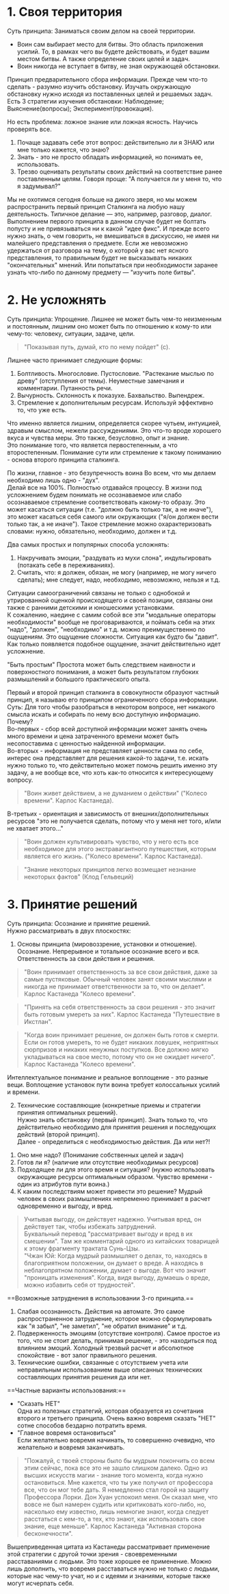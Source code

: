 # 1. Своя территория

Суть принципа: Заниматься своим делом на своей территории.

- Воин сам выбирает место для битвы. Это область приложения усилий. То, в рамках чего вы будете действовать, и будет вашим местом битвы. А также определение своих целей и задач.
- Воин никогда не вступает в битву, не зная окружающей обстановки.

Принцип предварительного сбора информации. Прежде чем что-то сделать - разумно изучить обстановку. Изучать окружающую обстановку нужно исходя из поставленных целей и решаемых задач.  
Есть 3 стратегии изучения обстановки: Наблюдение; Выяснение(вопросы); Эксперимент(провокация).

Но есть проблема: ложное знание или ложная ясность. Научись проверять все.
1. Почаще задавать себе этот вопрос: действительно ли я ЗНАЮ или мне только кажется, что знаю?
2. Знать - это не просто обладать информацией, но понимать ее, использовать.
3. Трезво оценивать результаты своих действий на соответствие ранее поставленным целям. Говоря проще: "А получается ли у меня то, что я задумывал?"

Мы не охотимся сегодня больше на дикого зверя, но мы можем распространить первый принцип Сталкинга на любую нашу деятельность. Типичное делание — это, например, разговор, диалог. Выполнением первого принципа в данном случае будет не болтать попусту и не привязываться ни к какой "идее фикс". И прежде всего нужно знать, о чем говорить, не вмешиваться в дискуссию, не имея ни малейшего представления о предмете. Если же невозможно удержаться от разговора на тему, о которой у вас нет ясного представления, то правильным будет не высказывать никаких "окончательных" мнений. Или попытаться при необходимости заранее узнать что-либо по данному предмету — "изучить поле битвы".

# 2. Не усложнять
Суть принципа: Упрощение.
Лишнее не может быть чем-то неизменным и постоянным, лишним оно может быть по отношению к кому-то или чему-то: человеку, ситуации, задаче, цели.

> "Показывая путь, думай, кто по нему пойдет" (c).

Лишнее часто принимает следующие формы:
1. Болтливость. Многословие. Пустословие. "Растекание мыслью по древу" (отступления от темы). Неуместные замечания и комментарии. Путанность речи.
2. Вычурность. Склонность к показухе. Бахвальство. Выпендреж.
3. Стремление к дополнительным ресурсам. Используй эффективно то, что уже есть.

Что именно является лишним, определяется скорее чутьем, интуицией, здравым смыслом, нежели рассуждениями. Это что-то вроде хорошего вкуса и чувства меры. Это также, безусловно, опыт и знание.  
Это понимание того, что является первостепенным, а что второстепенным. Понимание сути или стремление к такому пониманию - основа второго принципа сталкинга.

По жизни, главное - это безупречность воина
Во всем, что мы делаем необходимо лишь одно - "дух".  
Делай все на 100%. Полностью отдавайся процессу.
В жизни под усложнением будем понимать не осознаваемое или слабо осознаваемое стремление соответствовать какому-то образу. Это может касаться ситуации (т.е. "должно быть только так, а не иначе"), это может касаться себя самого или окружающих ("я/он должен вести только так, а не иначе"). Такое стремление можно охарактеризовать словами: нужно, обязательно, необходимо, должен и т.д.

Два самых простых и популярных способа усложнять:
1. Накручивать эмоции, "раздувать из мухи слона", индульгировать (потакать себе в переживаниях).
2. Считать, что: я должен, обязан, не могу (например, не могу ничего сделать); мне следует, надо, необходимо, невозможно, нельзя и т.д.

Ситуации самоограничений связаны не только с однобокой и утрированной оценкой происходящего и своей позиции, связаны они также с ранними детскими и юношескими установками.  
К сожалению, наедине с самим собой все эти "модальные операторы необходимости" вообще не проговариваются, и поймать себя на этих "надо", "должен", "необходимо" и т.д. можно преимущественно по ощущениям. Это ощущение сложности. Ситуация как будто бы "давит". Как только появляется подобное ощущение, значит действительно идет усложнение.

"Быть простым"
Простота может быть следствием наивности и поверхностного понимания, а может быть результатом глубоких размышлений и большого практического опыта.

Первый и второй принцип сталкинга в совокупности образуют частный принцип, я называю его принципом ограниченного сбора информации.  
Суть: Для того чтобы разобраться в некотором вопросе, нет никакого смысла искать и собирать по нему всю доступную информацию.  
Почему?  
Во-первых - сбор всей доступной информации может занять очень много времени и цена затраченного времени может быть несопоставима с ценностью найденной информации.  
Во-вторых - информация не представляет ценности сама по себе, интерес она представляет для решения какой-то задачи, т.е. искать нужно только то, что действительно может помочь решить именно эту задачу, а не вообще все, что хоть как-то относится к интересующему вопросу.

> "Воин живет действием, а не думанием о действии" ("Колесо времени". Карлос Кастанеда).

В-третьих - ориентация и зависимость от внешних/дополнительных ресурсов "это не получается сделать, потому что у меня нет того, и/или не хватает этого…"

> "Воин должен культивировать чувство, что у него есть все необходимое для этого экстравагантного путешествия, которым является его жизнь. ("Колесо времени". Карлос Кастанеда).

> "Знание некоторых принципов легко возмещает незнание некоторых фактов" (Клод Гельвеций)

# 3. Принятие решений
Суть принципа: Осознание и принятие решений.  
Нужно рассматривать в двух плоскостях:  
1. Основы принципа (мировоззрение, установки и отношение).  
Осознание. Непрерывное и тотальное осознание всего и вся.  
Ответственность за свои действия и решения.  

> "Воин принимает ответственность за все свои действия, даже за самые пустяковые. Обычный человек занят своими мыслями и никогда не принимает ответственности за то, что он делает". Карлос Кастанеда "Колесо времени".

> "Принять на себя ответственность за свои решения - это значит быть готовым умереть за них". Карлос Кастанеда "Путешествие в Икстлан".

> "Когда воин принимает решение, он должен быть готов к смерти. Если он готов умереть, то не будет никаких ловушек, неприятных сюрпризов и никаких ненужных поступков. Все должно мягко укладываться на свое место, потому что он не ожидает ничего". Карлос Кастанеда "Колесо времени".

Интеллектуальное понимание и реальное воплощение - это разные вещи. Воплощение установок пути воина требует колоссальных усилий и времени.

2. Технические составляющие (конкретные приемы и стратегии принятия оптимальных решений).  
Нужно знать обстановку (первый принцип). Знать только то, что действительно необходимо для принятия решения и последующих действий (второй принцип).  
Далее - определиться с необходимостью действия. Да или нет?!
1) Оно мне надо? (Понимание собственных целей и задач)
2) Готов ли я? (наличие или отсутствие необходимых ресурсов)
3) Подходящее ли для этого время и ситуация? (нужно использовать окружающие ресурсы оптимальным образом. Чувство времени - один из атрибутов пути воина.)
4) К каким последствиям может привести это решение?
Мудрый человек в своих размышлениях непременно принимает в расчет одновременно и выгоду, и вред.

> Учитывая выгоду, он действует надежно. Учитывая вред, он действует так, чтобы избежать затруднений.  
Буквальный перевод "рассматривает выгоду и вред в их смешении". Там же комментарий одного из китайских товарищей к этому фрагменту трактата Сунь-Цзы.  
"Чжан Юй: Когда мудрый размышляет о делах, то, находясь в благоприятном положении, он думает о вреде. А находясь в неблагопрятном положении, думает о выгоде. Вот что значит "проницать изменения". Когда, видя выгоду, думаешь о вреде, можно избавить себя от трудностей".

==Возможные затруднения в использовании 3-го принципа.==
1) Слабая осознанность. Действия на автомате.
Это самое распространенное затруднение, которое можно сформулировать как "я забыл", "не заметил", "не обратил внимание" и т.д.
2) Подверженность эмоциям (отсутствие контроля).
Самое простое из того, что не стоит делать, принимая решение, - это находиться под влиянием эмоций. Холодный трезвый расчет и абсолютное спокойствие - вот залог правильного решения.
3) Технические ошибки, связанные с отсутствием учета или неправильным использованием выше описанных технических составляющих принятия решения да или нет.

==Частные варианты использования:==
- "Сказать НЕТ"  
Одна из полезных стратегий, которая образуется из сочетания второго и третьего принципа. Очень важно вовремя сказать "НЕТ" сотне способов бездарно потратить время.
- "Главное вовремя остановиться"  
Если желательно вовремя начинать, то совершенно очевидно, что желательно и вовремя заканчивать.

> "Пожалуй, с твоей стороны было бы мудрым покончить со всем этим сейчас, пока все это не зашло слишком далеко. Одно из высших искусств магии - знание того момента, когда нужно остановиться. Мне кажется, что ты уже получил от профессора все, что он мог тебе дать. Я немедленно стал горой на защиту Профессора Лорки. Дон Хуан успокоил меня. Он сказал мне, что вовсе не был намерен судить или критиковать кого-либо, но, насколько ему известно, лишь немногие знают, когда следует расстаться с кем-то, а тех, кто знают, как использовать свое знание, еще меньше". Карлос Кастанеда "Активная сторона бесконечности".

Вышеприведенная цитата из Кастанеды рассматривает применение этой стратегии с другой точки зрения - своевременными расставаниями с людьми. Это тоже хорошее ее применение. Можно лишь дополнить, что вовремя расставаться нужно не только с людьми, которые нас чему-то учат, но и с идеями и знаниями, которые также могут исчерпать себя.